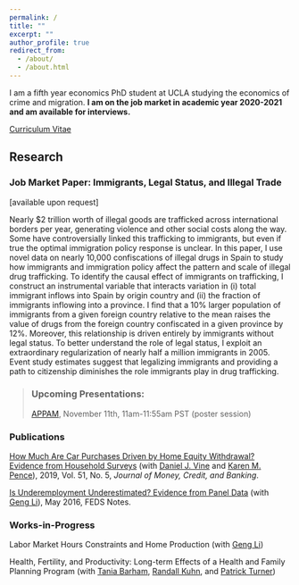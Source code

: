 ```yaml
---
permalink: /
title: ""
excerpt: ""
author_profile: true
redirect_from: 
  - /about/
  - /about.html
---
```


I am a fifth year economics PhD student at UCLA studying the economics of crime and migration. **I am on the job market in academic year 2020-2021 and am available for interviews.**

[Curriculum Vitae](https://brettmcc.github.io/files/mccully-CV.pdf)

## Research 

### Job Market Paper: Immigrants, Legal Status, and Illegal Trade
[available upon request]

Nearly $2 trillion worth of illegal goods are trafficked across international borders per year, generating violence and other social costs along the way. Some have controversially linked this trafficking to immigrants, but even if true the optimal immigration policy response is unclear. In this paper, I use novel data on nearly 10,000 confiscations of illegal drugs in Spain to study how immigrants and immigration policy affect the pattern and scale of illegal drug trafficking. To identify the causal effect of immigrants on trafficking, I construct an instrumental variable that interacts variation in (i) total immigrant inflows into Spain by origin country and (ii) the fraction of immigrants inflowing into a province. I find that a 10% larger population of immigrants from a given foreign country relative to the mean raises the value of drugs from the foreign country confiscated in a given province by 12%. Moreover, this relationship is driven entirely by immigrants without legal status. To better understand the role of legal status, I exploit an extraordinary regularization of nearly half a million immigrants in 2005. Event study estimates suggest that legalizing immigrants and providing a path to citizenship diminishes the role immigrants play in drug trafficking. 

> ### Upcoming Presentations:
> [APPAM](https://appam.confex.com/appam/2020/meetingapp.cgi/Paper/36358), November 11th, 11am-11:55am PST (poster session)

### Publications

[How Much Are Car Purchases Driven by Home Equity Withdrawal? Evidence from Household Surveys](https://brettmcc.github.io/files/MCCULLY_et_al-2019-Journal_of_Money,_Credit_and_Banking.pdf) (with [Daniel J. Vine](https://www.federalreserve.gov/econres/daniel-j-vine.htm) and [Karen M. Pence](https://www.federalreserve.gov/econres/karen-m-pence.htm)), 2019, Vol. 51, No. 5, *Journal of Money, Credit, and Banking*.

[Is Underemployment Underestimated? Evidence from Panel Data](https://www.federalreserve.gov/econresdata/notes/feds-notes/2016/is-underemployment-underestimated-evidence-from-panel-data-20160516.html) (with [Geng Li](https://sites.google.com/site/gengliresearch/)), May 2016, FEDS Notes.



### Works-in-Progress

Labor Market Hours Constraints and Home Production (with [Geng Li](https://sites.google.com/site/gengliresearch/))

Health, Fertility, and Productivity: Long-term Effects of a Health and Family Planning Program (with [Tania Barham](https://ibs.colorado.edu/barham/), [Randall Kuhn](https://ph.ucla.edu/faculty/kuhn), and [Patrick Turner](https://sites.google.com/a/colorado.edu/psullivant/))
